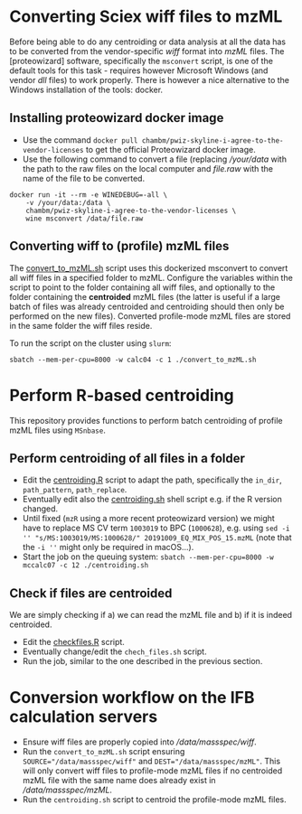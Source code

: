 # Converting Sciex wiff files to mzML

Before being able to do any centroiding or data analysis at all the data has to
be converted from the vendor-specific *wiff* format into *mzML* files. The
[proteowizard] software, specifically the `msconvert` script, is one of the
default tools for this task - requires however Microsoft Windows (and vendor
*dll* files) to work properly. There is however a nice alternative to the
Windows installation of the tools: docker.

## Installing proteowizard docker image

- Use the command `docker pull
  chambm/pwiz-skyline-i-agree-to-the-vendor-licenses` to get the official
  Proteowizard docker image.
- Use the following command to convert a file (replacing */your/data* with the
  path to the raw files on the local computer and *file.raw* with the name of
  the file to be converted.

```
docker run -it --rm -e WINEDEBUG=-all \
	-v /your/data:/data \
	chambm/pwiz-skyline-i-agree-to-the-vendor-licenses \
	wine msconvert /data/file.raw
```

## Converting wiff to (profile) mzML files

The [convert_to_mzML.sh](convert_to_mzML.sh) script uses this dockerized
msconvert to convert all wiff files in a specified folder to mzML. Configure the
variables within the script to point to the folder containing all wiff files,
and optionally to the folder containing the **centroided** mzML files (the
latter is useful if a large batch of files was already centroided and
centroiding should then only be performed on the new files). Converted
profile-mode mzML files are stored in the same folder the wiff files reside.

To run the script on the cluster using `slurm`:

```
sbatch --mem-per-cpu=8000 -w calc04 -c 1 ./convert_to_mzML.sh
```

# Perform R-based centroiding

This repository provides functions to perform batch centroiding of profile mzML
files using `MSnbase`.

## Perform centroiding of all files in a folder

- Edit the [centroiding.R](centroiding.R) script to adapt the path, specifically
  the `in_dir`, `path_pattern`, `path_replace`.
- Eventually edit also the [centroiding.sh](centroiding.sh) shell script e.g. if
  the R version changed.
- Until fixed (`mzR` using a more recent proteowizard version) we might have to
  replace MS CV term `1003019` to BPC (`1000628`), e.g. using 
  `sed -i '' "s/MS:1003019/MS:1000628/" 20191009_EQ_MIX_POS_15.mzML` (note that
  the `-i ''` might only be required in macOS...).
- Start the job on the queuing system:
  `sbatch --mem-per-cpu=8000 -w mccalc07 -c 12 ./centroiding.sh`
  
## Check if files are centroided

We are simply checking if a) we can read the mzML file and b) if it is indeed
centroided.

- Edit the [checkfiles.R](checkfiles.R) script.
- Eventually change/edit the `chech_files.sh` script.
- Run the job, similar to the one described in the previous section.

# Conversion workflow on the IFB calculation servers

- Ensure wiff files are properly copied into */data/massspec/wiff*.
- Run the `convert_to_mzML.sh` script ensuring `SOURCE="/data/massspec/wiff"`
  and `DEST="/data/massspec/mzML"`. This will only convert wiff files to
  profile-mode mzML files if no centroided mzML file with the same name does
  already exist in */data/massspec/mzML*.
- Run the `centroiding.sh` script to centroid the profile-mode mzML files.
  
